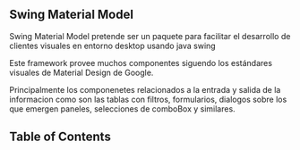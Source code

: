 ## Swing Material Model

Swing Material Model pretende ser un paquete para facilitar el desarrollo de clientes
visuales en entorno desktop usando java swing

Este framework provee muchos componentes siguendo los estándares visuales de
Material Design de Google.

Principalmente los componenetes relacionados a la entrada y salida de la informacion
como son las tablas con filtros, formularios, dialogos sobre los que emergen paneles,
selecciones de comboBox y similares.

## Table of Contents
